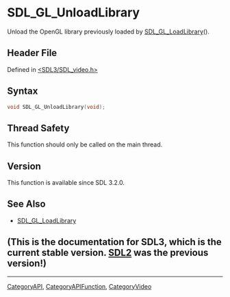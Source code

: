 # SDL_GL_UnloadLibrary

Unload the OpenGL library previously loaded by [SDL_GL_LoadLibrary](SDL_GL_LoadLibrary)().

## Header File

Defined in [<SDL3/SDL_video.h>](https://github.com/libsdl-org/SDL/blob/main/include/SDL3/SDL_video.h)

## Syntax

```c
void SDL_GL_UnloadLibrary(void);
```

## Thread Safety

This function should only be called on the main thread.

## Version

This function is available since SDL 3.2.0.

## See Also

- [SDL_GL_LoadLibrary](SDL_GL_LoadLibrary)


## (This is the documentation for SDL3, which is the current stable version. [SDL2](https://wiki.libsdl.org/SDL2/) was the previous version!)



----
[CategoryAPI](CategoryAPI), [CategoryAPIFunction](CategoryAPIFunction), [CategoryVideo](CategoryVideo)

